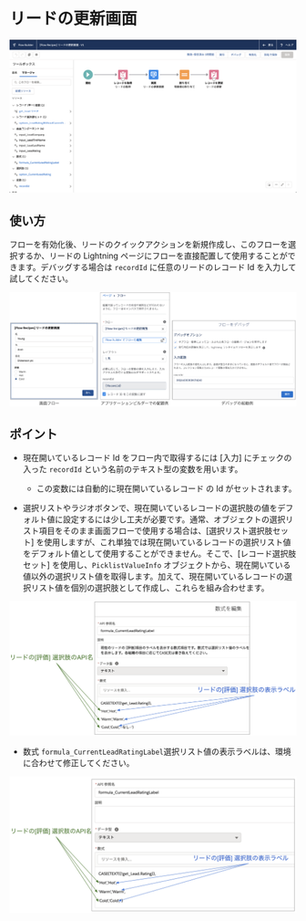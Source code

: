 # リードの更新画面

![](screenshot.png)

## 使い方
フローを有効化後、リードのクイックアクションを新規作成し、このフローを選択するか、リードの Lightning ページにフローを直接配置して使用することができます。デバッグする場合は `recordId` に任意のリードのレコード Id を入力して試してください。

![](how_to_use.png)

## ポイント
* 現在開いているレコード Id をフロー内で取得するには [入力] にチェックの入った `recordId` という名前のテキスト型の変数を用います。
    * この変数には自動的に現在開いているレコード の Id がセットされます。

* 選択リストやラジオボタンで、現在開いているレコードの選択肢の値をデフォルト値に設定するには少し工夫が必要です。通常、オブジェクトの選択リスト項目をそのまま画面フローで使用する場合は、[選択リスト選択肢セット] を使用しますが、これ単独では現在開いているレコードの選択リスト値をデフォルト値として使用することができません。そこで、[レコード選択肢セット] を使用し、`PicklistValueInfo` オブジェクトから、現在開いている値以外の選択リスト値を取得します。加えて、現在開いているレコードの選択リスト値を個別の選択肢として作成し、これらを組み合わせます。

![](options.png)

* 数式 `formula_CurrentLeadRatingLabel`選択リスト値の表示ラベルは、環境に合わせて修正してください。

![](formula.png)
